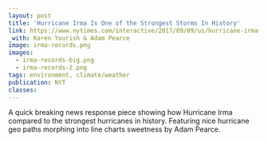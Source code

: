 ```yaml
---
layout: post
title: 'Hurricane Irma Is One of the Strongest Storms In History'
link: https://www.nytimes.com/interactive/2017/09/09/us/hurricane-irma-records.html
_with: Karen Yourish & Adam Pearce
image: irma-records.png
images:
  - irma-records-big.png
  - irma-records-2.png
tags: environment, climate/weather
publication: NYT
classes:
---
```


A quick breaking news response piece showing how Hurricane Irma compared to the strongest hurricanes in history. Featuring nice hurricane geo paths morphing into line charts sweetness by Adam Pearce.
